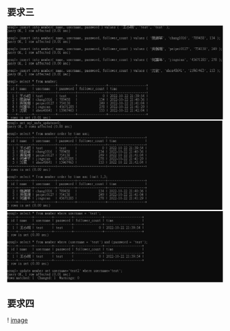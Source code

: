 ## 要求三
![image](https://github.com/Eloise1999/WeHelp-assignment/blob/main/week5/img/3-1.PNG)
![image](https://github.com/Eloise1999/WeHelp-assignment/blob/main/week5/img/3-2.PNG)
![image](https://github.com/Eloise1999/WeHelp-assignment/blob/main/week5/img/3-3.PNG)
## 要求四
! [image](https://github.com/Eloise1999/WeHelp-assignment/blob/main/week5/img/4.PNG)

